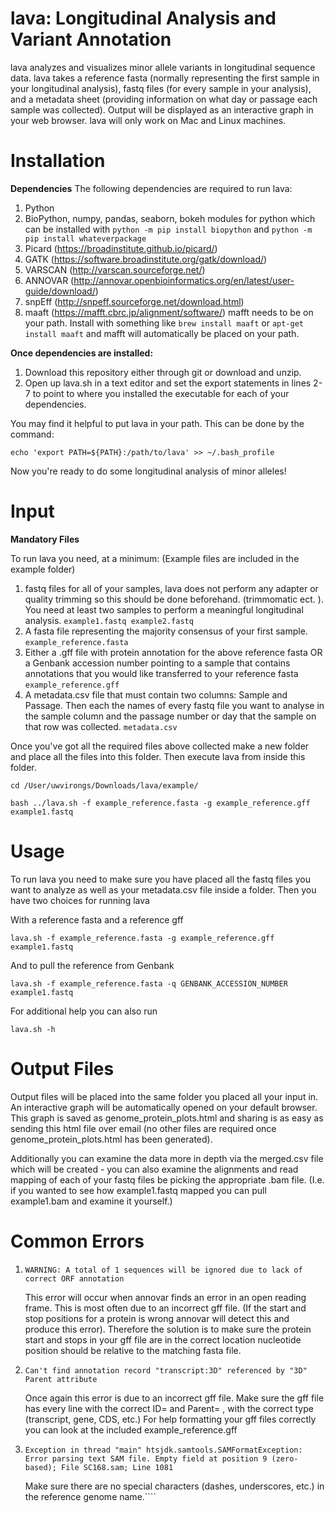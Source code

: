 # lava: Longitudinal Analysis and Variant Annotation
lava analyzes and visualizes minor allele variants in longitudinal sequence data. lava takes a reference fasta (normally representing the first sample in your longitudinal analysis), fastq files (for every sample in your analysis), and a metadata sheet (providing information on what day or passage each sample was collected). Output will be displayed as an interactive graph in your web browser. lava will only work on Mac and Linux machines. 

# Installation
**Dependencies**
The following dependencies are required to run lava: 
1. Python
2. BioPython, numpy, pandas, seaborn, bokeh modules for python which can be installed with `python -m pip install biopython` and `python -m pip install whateverpackage` 
3. Picard (https://broadinstitute.github.io/picard/)
4. GATK (https://software.broadinstitute.org/gatk/download/)
5. VARSCAN (http://varscan.sourceforge.net/)
6. ANNOVAR (http://annovar.openbioinformatics.org/en/latest/user-guide/download/)
7. snpEff (http://snpeff.sourceforge.net/download.html)
8. maaft (https://mafft.cbrc.jp/alignment/software/) mafft needs to be on your path. Install with something like `brew install maaft` or `apt-get install maaft` and mafft will automatically be placed on your path. 

**Once dependencies are installed:**

1. Download this repository either through git or download and unzip. 
2. Open up lava.sh in a text editor and set the export statements in lines 2-7 to point to where you installed the executable for each of your dependencies. 

You may find it helpful to put lava in your path. This can be done by the command:

`echo 'export PATH=${PATH}:/path/to/lava' >> ~/.bash_profile`

Now you're ready to do some longitudinal analysis of minor alleles! 

# Input

**Mandatory Files**

To run lava you need, at a minimum: (Example files are included in the example folder)
1. fastq files for all of your samples, lava does not perform any adapter or quality trimming so this should be done beforehand. (trimmomatic ect. ). You need at least two samples to perform a meaningful longitudinal analysis. `example1.fastq example2.fastq`
2. A fasta file representing the majority consensus of your first sample. `example_reference.fasta`
3. Either a .gff file with protein annotation for the above reference fasta OR a Genbank accession number pointing to a sample that contains annotations that you would like transferred to your reference fasta `example_reference.gff`
4. A metadata.csv file that must contain two columns: Sample and Passage. Then each the names of every fastq file you want to analyse in the sample column and the passage number or day that the sample on that row was collected. `metadata.csv`


Once you've got all the required files above collected make a new folder and place all the files into this folder. Then execute lava from inside this folder. 

`cd /User/uwvirongs/Downloads/lava/example/` 

`bash ../lava.sh -f example_reference.fasta -g example_reference.gff example1.fastq`

# Usage

To run lava you need to make sure you have placed all the fastq files you want to analyze as well as your metadata.csv file inside a folder. Then you have two choices for running lava

With a reference fasta and a reference gff

`lava.sh -f example_reference.fasta -g example_reference.gff example1.fastq`

And to pull the reference from Genbank

`lava.sh -f example_reference.fasta -q GENBANK_ACCESSION_NUMBER example1.fastq`

For additional help you can also run 

`lava.sh -h`

# Output Files

Output files will be placed into the same folder you placed all your input in. An interactive graph will be automatically opened on your default browser. This graph is saved as genome_protein_plots.html and sharing is as easy as sending this html file over email (no other files are required once genome_protein_plots.html has been generated).

Additionally you can examine the data more in depth via the merged.csv file which will be created - you can also examine the alignments and read mapping of each of your fastq files be picking the appropriate .bam file. (I.e. if you wanted to see how example1.fastq mapped you can pull example1.bam and examine it yourself.)

# Common Errors
1. `WARNING: A total of 1 sequences will be ignored due to lack of correct ORF annotation`

	This error will occur when annovar finds an error in an open reading frame. This is most often due to an incorrect gff file. (If the start and stop positions for a protein is wrong annovar will detect this and produce this error). Therefore the solution is to make sure the protein start and stops in your gff file are in the correct location nucleotide position should be relative to the matching fasta file. 
	
2. `Can't find annotation record "transcript:3D" referenced by "3D" Parent attribute`

	Once again this error is due to an incorrect gff file. Make sure the gff file has every line with the correct ID= and Parent= , with the correct type (transcript, gene, CDS, etc.) For help formatting your gff files correctly you can look at the included example_reference.gff
	
3. `Exception in thread "main" htsjdk.samtools.SAMFormatException: Error parsing text SAM file. Empty field at position 9 (zero-based); File SC168.sam; Line 1081`

	Make sure there are no special characters (dashes, underscores, etc.) in the reference genome name.````
